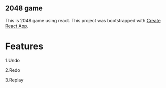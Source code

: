 ## 2048 game

This is 2048 game using react. This project was bootstrapped with [Create React App](https://github.com/facebook/create-react-app).

# Features 

1.Undo

2.Redo

3.Replay


